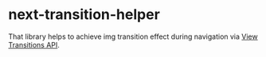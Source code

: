 # next-transition-helper

That library helps to achieve img transition effect during navigation via [View Transitions API](https://developer.mozilla.org/en-US/docs/Web/API/View_Transitions_API).
